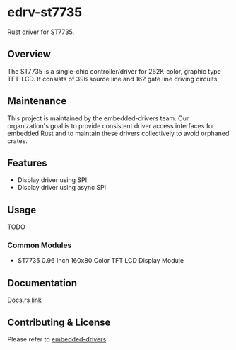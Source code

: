 # edrv-st7735

Rust driver for ST7735.

## Overview

The ST7735 is a single-chip controller/driver for 262K-color, graphic type TFT-LCD. It consists of 396 source line and 162
gate line driving circuits.

## Maintenance

This project is maintained by the embedded-drivers team. Our organization's goal is to provide consistent driver access interfaces for embedded Rust and to maintain these drivers collectively to avoid orphaned crates.

## Features

- Display driver using SPI
- Display driver using async SPI

## Usage

TODO

### Common Modules

- ST7735 0.96 Inch 160x80 Color TFT LCD Display Module

## Documentation

[Docs.rs link](https://docs.rs/edrv-st7735/)

## Contributing & License

Please refer to [embedded-drivers](https://github.com/embedded-drivers/embedded-drivers)
